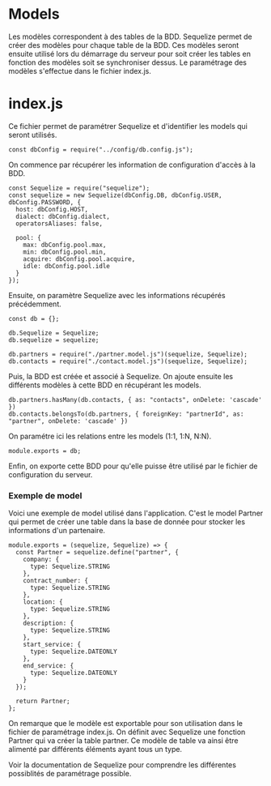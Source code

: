 # Models

Les modèles correspondent à des tables de la BDD.
Sequelize permet de créer des modèles pour chaque table de la BDD.
Ces modèles seront ensuite utilisé lors du démarrage du serveur pour soit créer les tables en fonction des modèles soit se synchroniser dessus.
Le paramétrage des modèles s'effectue dans le fichier index.js.

# index.js

Ce fichier permet de paramétrer Sequelize et d'identifier les models qui seront utilisés.

    const dbConfig = require("../config/db.config.js");

On commence par récupérer les information de configuration d'accès à la BDD.

    const Sequelize = require("sequelize");
    const sequelize = new Sequelize(dbConfig.DB, dbConfig.USER, dbConfig.PASSWORD, {
      host: dbConfig.HOST,
      dialect: dbConfig.dialect,
      operatorsAliases: false,

      pool: {
        max: dbConfig.pool.max,
        min: dbConfig.pool.min,
        acquire: dbConfig.pool.acquire,
        idle: dbConfig.pool.idle
      }
    });

Ensuite, on paramètre Sequelize avec les informations récupérés précédemment.

    const db = {};

    db.Sequelize = Sequelize;
    db.sequelize = sequelize;

    db.partners = require("./partner.model.js")(sequelize, Sequelize);
    db.contacts = require("./contact.model.js")(sequelize, Sequelize);

Puis, la BDD est créée et associé à Sequelize.
On ajoute ensuite les différents modèles à cette BDD en récupérant les models.

    db.partners.hasMany(db.contacts, { as: "contacts", onDelete: 'cascade' })
    db.contacts.belongsTo(db.partners, { foreignKey: "partnerId", as: "partner", onDelete: 'cascade' })

On paramétre ici les relations entre les models (1:1, 1:N, N:N).

    module.exports = db;

Enfin, on exporte cette BDD pour qu'elle puisse être utilisé par le fichier de configuration du serveur.

### Exemple de model

Voici une exemple de model utilisé dans l'application.
C'est le model Partner qui permet de créer une table dans la base de donnée pour stocker les informations d'un partenaire.

    module.exports = (sequelize, Sequelize) => {
      const Partner = sequelize.define("partner", {
        company: {
          type: Sequelize.STRING
        },
        contract_number: {
          type: Sequelize.STRING
        },
        location: {
          type: Sequelize.STRING
        },
        description: {
          type: Sequelize.STRING
        },
        start_service: {
          type: Sequelize.DATEONLY
        },
        end_service: {
          type: Sequelize.DATEONLY
        }
      });

      return Partner;
    };

On remarque que le modèle est exportable pour son utilisation dans le fichier de paramétrage index.js.
On définit avec Sequelize une fonction Partner qui va créer la table partner.
Ce modèle de table va ainsi être alimenté par différents éléments ayant tous un type.

Voir la documentation de Sequelize pour comprendre les différentes possiblités de paramétrage possible.